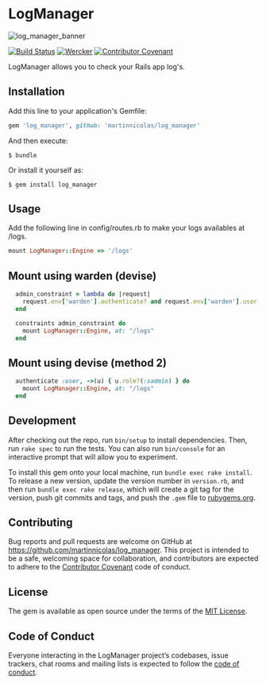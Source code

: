 # LogManager

![log_manager_banner](https://user-images.githubusercontent.com/5104496/148384953-f5a71857-dda9-4cd6-9d8c-e124a554792b.png)

[![Build Status](https://app.travis-ci.com/martinnicolas/log_manager.svg?branch=master)](https://app.travis-ci.com/martinnicolas/log_manager)
[![Wercker](https://img.shields.io/github/license/mashape/apistatus.svg)](https://opensource.org/licenses/MIT) [![Contributor Covenant](https://img.shields.io/badge/Contributor%20Covenant-2.1-4baaaa.svg)](code_of_conduct.md) 

LogManager allows you to check your Rails app log's.

## Installation

Add this line to your application's Gemfile:

```ruby
gem 'log_manager', github: 'martinnicolas/log_manager'
```

And then execute:

    $ bundle

Or install it yourself as:

    $ gem install log_manager

## Usage

Add the following line in config/routes.rb to make your logs availables at /logs.

```ruby
mount LogManager::Engine => '/logs'
```

## Mount using warden (devise)

```ruby
  admin_constraint = lambda do |request|
    request.env['warden'].authenticate? and request.env['warden'].user.role?(:sadmin)
  end

  constraints admin_constraint do
    mount LogManager::Engine, at: "/logs"
  end
```

## Mount using devise (method 2)

```ruby
  authenticate :user, ->(u) { u.role?(:sadmin) } do
    mount LogManager::Engine, at: "/logs"
  end
```

## Development

After checking out the repo, run `bin/setup` to install dependencies. Then, run `rake spec` to run the tests. You can also run `bin/console` for an interactive prompt that will allow you to experiment.

To install this gem onto your local machine, run `bundle exec rake install`. To release a new version, update the version number in `version.rb`, and then run `bundle exec rake release`, which will create a git tag for the version, push git commits and tags, and push the `.gem` file to [rubygems.org](https://rubygems.org).

## Contributing

Bug reports and pull requests are welcome on GitHub at https://github.com/martinnicolas/log_manager. This project is intended to be a safe, welcoming space for collaboration, and contributors are expected to adhere to the [Contributor Covenant](http://contributor-covenant.org) code of conduct.

## License

The gem is available as open source under the terms of the [MIT License](https://opensource.org/licenses/MIT).

## Code of Conduct

Everyone interacting in the LogManager project’s codebases, issue trackers, chat rooms and mailing lists is expected to follow the [code of conduct](https://github.com/martinnicolas/log_manager/blob/master/CODE_OF_CONDUCT.md).
